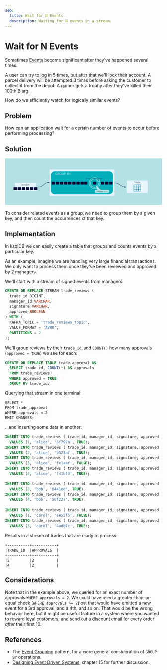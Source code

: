 ```yaml
---
seo:
  title: Wait for N Events
  description: Waiting for N events in a stream.
---
```


# Wait for N Events

Sometimes [Events](../event/event.md) become significant after they've
happened several times.

A user can try to log in 5 times, but after that we'll lock their
account.  A parcel delivery will be attempted 3 times before asking
the customer to collect it from the depot. A gamer gets a trophy after
they've killed their 100th Blarg.

How do we efficiently watch for logically similar events?

## Problem

How can an application wait for a certain number of events to occur
before performing processing?

## Solution
![wait for N events](../img/wait-for-n-events.svg)

To consider related events as a group, we need to group them by a given key,
and then count the occurrences of that key.

## Implementation

In ksqlDB we can easily create a table that groups and counts events by
a particular key.

As an example, imagine we are handling very large financial
transactions. We only want to process them once they've been reviewed
and approved by 2 managers.

We'll start with a stream of signed events from managers:

```sql
CREATE OR REPLACE STREAM trade_reviews (
  trade_id BIGINT,
  manager_id VARCHAR,
  signature VARCHAR,
  approved BOOLEAN
) WITH (
  KAFKA_TOPIC = 'trade_reviews_topic',
  VALUE_FORMAT = 'AVRO',
  PARTITIONS = 2
);
```

We'll group reviews by their `trade_id`, and `COUNT()` how many
 approvals (`approved = TRUE`) we see for each:

```sql
CREATE OR REPLACE TABLE trade_approval AS
  SELECT trade_id, COUNT(*) AS approvals
  FROM trade_reviews
  WHERE approved = TRUE
  GROUP BY trade_id;
```

Querying that stream in one terminal:
```
SELECT *
FROM trade_approval
WHERE approvals = 2
EMIT CHANGES;
```

...and inserting some data in another:

```sql
INSERT INTO trade_reviews ( trade_id, manager_id, signature, approved )
  VALUES (1, 'alice', '6f797a', TRUE);
INSERT INTO trade_reviews ( trade_id, manager_id, signature, approved )
  VALUES (2, 'alice', 'b523af', TRUE);
INSERT INTO trade_reviews ( trade_id, manager_id, signature, approved )
  VALUES (3, 'alice', 'fe1aaf', FALSE);
INSERT INTO trade_reviews ( trade_id, manager_id, signature, approved )
  VALUES (4, 'alice', 'f41bf3', TRUE);

INSERT INTO trade_reviews ( trade_id, manager_id, signature, approved )
  VALUES (2, 'bob', '0441ed', TRUE);
INSERT INTO trade_reviews ( trade_id, manager_id, signature, approved )
  VALUES (4, 'bob', '50f237', TRUE);

INSERT INTO trade_reviews ( trade_id, manager_id, signature, approved )
  VALUES (1, 'carol', 'ee52f5', FALSE);
INSERT INTO trade_reviews ( trade_id, manager_id, signature, approved )
  VALUES (3, 'carol', '4adb7c', TRUE);
```

Results in a stream of trades that are ready to process:

```
+----------+-----------+
|TRADE_ID  |APPROVALS  |
+----------+-----------+
|2         |2          |
|4         |2          |
```

## Considerations

Note that in the example above, we queried for an exact number of
approvals `WHERE approvals = 2`. We could have used a
greater-than-or-equal check (`WHERE approvals >= 2`) but that would
have emitted a new event for a 3rd approval, and a 4th, and so on.
That would be the wrong behavior here, but it might be useful feature
in a system where you wanted to reward loyal customers, and send out a
discount email for every order _after_ their first 10.

## References

* The [Event Grouping](../stream-processing/event-grouping.md) pattern, for a more general consideration of `GROUP BY` operations.
* [Designing Event Driven Systems](https://www.confluent.io/designing-event-driven-systems/), chapter 15 for further discussion.
